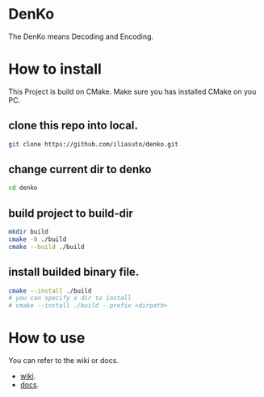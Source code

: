 # DenKo
The DenKo means Decoding and Encoding.

# How to install

This Project is build on CMake. Make sure you has installed CMake on you PC.

## clone this repo into local.

```sh
git clone https://github.com/iliasuto/denko.git
```

## change current dir to denko

```sh
cd denko
```

## build project to build-dir

```sh
mkdir build
cmake -B ./build
cmake --build ./build
```

## install builded binary file.

```sh
cmake --install ./build
# you can specify a dir to install
# cmake --install ./build --prefix <dirpath>
```

# How to use

You can refer to the wiki or docs.

- [wiki](https://github.com/iliasuto/denko/wiki).
- [docs](https://github.com/iliasuto/denko/tree/main/docs).


